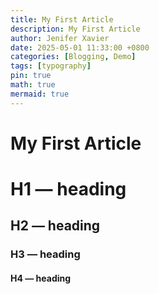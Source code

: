 ```yaml
---
title: My First Article
description: My First Article
author: Jenifer Xavier
date: 2025-05-01 11:33:00 +0800
categories: [Blogging, Demo]
tags: [typography]
pin: true
math: true
mermaid: true
---
```


# My First Article

# H1 — heading

## H2 — heading

### H3 — heading

#### H4 — heading
